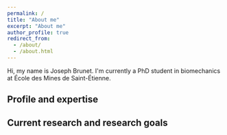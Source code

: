 ```yaml
---
permalink: /
title: "About me"
excerpt: "About me"
author_profile: true
redirect_from:
  - /about/
  - /about.html
---
```


Hi, my name is Joseph Brunet. I'm currently a PhD student in biomechanics at École des Mines de Saint-Étienne. 





Profile and expertise
------





Current research and research goals
------
